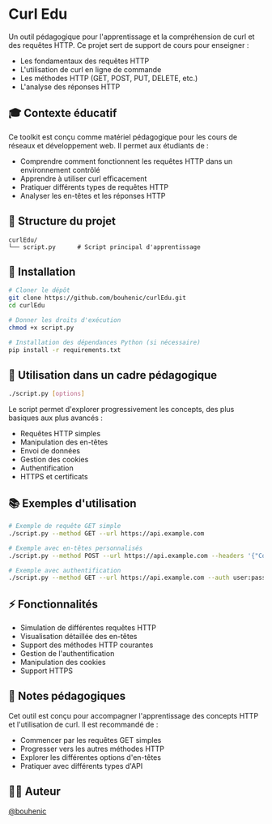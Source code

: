 # Curl Edu

Un outil pédagogique pour l'apprentissage et la compréhension de curl et des requêtes HTTP. Ce projet sert de support de cours pour enseigner :
* Les fondamentaux des requêtes HTTP
* L'utilisation de curl en ligne de commande
* Les méthodes HTTP (GET, POST, PUT, DELETE, etc.)
* L'analyse des réponses HTTP

## 🎓 Contexte éducatif

Ce toolkit est conçu comme matériel pédagogique pour les cours de réseaux et développement web. Il permet aux étudiants de :
* Comprendre comment fonctionnent les requêtes HTTP dans un environnement contrôlé
* Apprendre à utiliser curl efficacement
* Pratiquer différents types de requêtes HTTP
* Analyser les en-têtes et les réponses HTTP

## 📁 Structure du projet

```
curlEdu/
└── script.py      # Script principal d'apprentissage
```

## 🔧 Installation

```bash
# Cloner le dépôt
git clone https://github.com/bouhenic/curlEdu.git
cd curlEdu

# Donner les droits d'exécution
chmod +x script.py

# Installation des dépendances Python (si nécessaire)
pip install -r requirements.txt
```

## 🚀 Utilisation dans un cadre pédagogique

```bash
./script.py [options]
```

Le script permet d'explorer progressivement les concepts, des plus basiques aux plus avancés :
* Requêtes HTTP simples
* Manipulation des en-têtes
* Envoi de données
* Gestion des cookies
* Authentification
* HTTPS et certificats

## 📚 Exemples d'utilisation

```bash
# Exemple de requête GET simple
./script.py --method GET --url https://api.example.com

# Exemple avec en-têtes personnalisés
./script.py --method POST --url https://api.example.com --headers '{"Content-Type": "application/json"}'

# Exemple avec authentification
./script.py --method GET --url https://api.example.com --auth user:password
```

## ⚡️ Fonctionnalités

* Simulation de différentes requêtes HTTP
* Visualisation détaillée des en-têtes
* Support des méthodes HTTP courantes
* Gestion de l'authentification
* Manipulation des cookies
* Support HTTPS

## 📝 Notes pédagogiques

Cet outil est conçu pour accompagner l'apprentissage des concepts HTTP et l'utilisation de curl. Il est recommandé de :
* Commencer par les requêtes GET simples
* Progresser vers les autres méthodes HTTP
* Explorer les différentes options d'en-têtes
* Pratiquer avec différents types d'API

## 👨‍💻 Auteur

[@bouhenic](https://github.com/bouhenic)
